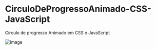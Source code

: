 # CirculoDeProgressoAnimado-CSS-JavaScript
Círculo de progresso Animado em CSS e JavaScript

![image](https://user-images.githubusercontent.com/99082785/154873556-25e62c0c-c614-4fca-89df-92e12a30edb9.png)
